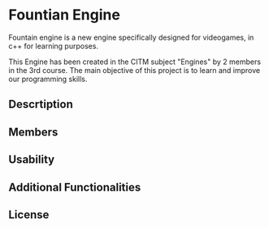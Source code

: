 # Fountian Engine
Fountain engine is a new engine specifically designed for videogames, in c++ for learning purposes.

This Engine has been created in the CITM subject "Engines" by 2 members in the 3rd course. The main objective of this project is to learn and improve our programming skills.
## Descrtiption
## Members
## Usability
## Additional Functionalities
## License
